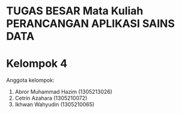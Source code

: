 # TUGAS BESAR Mata Kuliah PERANCANGAN APLIKASI SAINS DATA
# Kelompok 4

Anggota kelompok:
1. Abror Muhammad Hazim (1305213026)
2. Cetrin Azahara (1305210072)
3. Ikhwan Wahyudin (1305210065)
